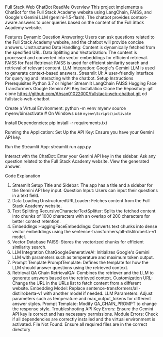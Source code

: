 Full Stack Web ChatBot ReadMe
Overview
This project implements a ChatBot for the Full Stack Academy website using LangChain, FAISS, and Google's Gemini LLM (gemini-1.5-flash). The chatbot provides context-aware answers to user queries based on the content of the Full Stack Academy website.

Features
Dynamic Question Answering: Users can ask questions related to the Full Stack Academy website, and the chatbot will provide concise answers.
Unstructured Data Handling: Content is dynamically fetched from the specified URL.
Data Splitting and Vectorization: The content is processed and converted into vector embeddings for efficient retrieval.
FAISS for Fast Retrieval: FAISS is used for efficient similarity search and retrieval of relevant content.
LLM Integration: Google's Gemini LLM is used to generate context-based answers.
Streamlit UI: A user-friendly interface for querying and interacting with the chatbot.
Setup Instructions
Prerequisites
Python 3.7 or higher
Streamlit
LangChain
FAISS
Hugging Face Transformers
Google Gemini API Key
Installation
Clone the Repository:
git clone https://github.com/Ahsan01022000/fullstack-web-chatbot.git
cd fullstack-web-chatbot

Create a Virtual Environment:
python -m venv myenv
source myenv/bin/activate   # On Windows use `myenv\Scripts\activate`

Install Dependencies:
pip install -r requirements.txt

Running the Application:
Set Up the API Key: Ensure you have your Gemini API key.

Run the Streamlit App:
streamlit run app.py

Interact with the ChatBot:
Enter your Gemini API key in the sidebar.
Ask any question related to the Full Stack Academy website.
View the generated answer.

Code Explanation
1. Streamlit Setup
Title and Sidebar: The app has a title and a sidebar for the Gemini API key input.
Question Input: Users can input their questions in a text field.
2. Data Loading
UnstructuredURLLoader: Fetches content from the Full Stack Academy website.
3. Text Splitting
RecursiveCharacterTextSplitter: Splits the fetched content into chunks of 1000 characters with an overlap of 200 characters for better context retention.
4. Embeddings
HuggingFaceEmbeddings: Converts text chunks into dense vector embeddings using the sentence-transformers/all-distilroberta-v1 model.
5. Vector Database
FAISS: Stores the vectorized chunks for efficient similarity search.
6. LLM Integration
ChatGoogleGenerativeAI: Initializes Google's Gemini LLM with parameters such as temperature and maximum token output.
7. Prompt Template
PromptTemplate: Defines the template for how the LLM should answer questions using the retrieved context.
8. Retrieval QA Chain
RetrievalQA: Combines the retriever and the LLM to generate answers based on the retrieved context.
Customization
URL: Change the URL in the URLs list to fetch content from a different website.
Embedding Model: Replace sentence-transformers/all-distilroberta-v1 with another model if needed.
LLM Parameters: Adjust parameters such as temperature and max_output_tokens for different answer styles.
Prompt Template: Modify QA_CHAIN_PROMPT to change the response style.
Troubleshooting
API Key Errors: Ensure the Gemini API key is correct and has necessary permissions.
Module Errors: Check if all dependencies are correctly installed and the virtual environment is activated.
File Not Found: Ensure all required files are in the correct directory
